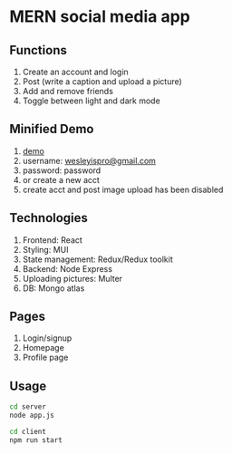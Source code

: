 # MERN social media app

## Functions
1. Create an account and login
2. Post (write a caption and upload a picture)
3. Add and remove friends
4. Toggle between light and dark mode

## Minified Demo
1. [demo](http://mern-social-media-app-react.s3-website-ap-southeast-1.amazonaws.com/)
2. username: wesleyispro@gmail.com
3. password: password
4. or create a new acct
5. create acct and post image upload has been disabled

## Technologies
1. Frontend: React
2. Styling: MUI
3. State management: Redux/Redux toolkit
4. Backend: Node Express
5. Uploading pictures: Multer
6. DB: Mongo atlas

## Pages

1. Login/signup
2. Homepage
3. Profile page

## Usage

```bash
cd server
node app.js
```

```bash
cd client
npm run start
```